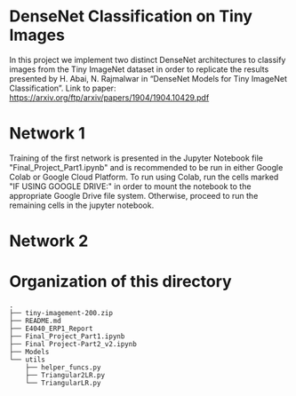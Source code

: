 # DenseNet Classification on Tiny Images
In this project we implement two distinct DenseNet architectures to classify images from the Tiny ImageNet dataset in order to replicate the results presented by H. Abai, N. Rajmalwar in “DenseNet Models for Tiny ImageNet Classification”. Link to paper: https://arxiv.org/ftp/arxiv/papers/1904/1904.10429.pdf


# Network 1
Training of the first network is presented in the Jupyter Notebook file "Final_Project_Part1.ipynb" and is recommended to be run in either Google Colab or Google Cloud Platform. To run using Colab, run the cells marked "IF USING GOOGLE DRIVE:" in order to mount the notebook to the appropriate Google Drive file system. Otherwise, proceed to run the remaining cells in the jupyter notebook. 

# Network 2

# Organization of this directory


```
.
├── tiny-imagement-200.zip
├── README.md
├── E4040_ERP1_Report
├── Final_Project_Part1.ipynb
├── Final Project-Part2_v2.ipynb
├── Models
└── utils
    ├── helper_funcs.py
    ├── Triangular2LR.py
    └── TriangularLR.py
